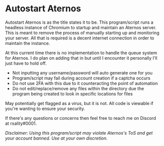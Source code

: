 # Autostart Aternos

Autostart Aternos is as the title states it to be. This program/script runs a headless instance of Chromium to startup and maintain an Aternos server. This is meant to remove the process of manually starting up and monitoring your server. All that is required is a decent internet connection in order to maintain the instance.

At this current time there is no implementation to handle the queue system for Aternos. I do plan on adding that in but until I encounter it personally I'll just have to hold off.

- Not inputting any username/password will auto generate one for you
- Program/script may fail during account creation if a captcha occurs
- Do not use 2FA with this due to it counteracting the point of automation
- Do not edit/replace/remove any files within the directory due the program being created to look in specific locations for files

May potentially get flagged as a virus, but it is not. All code is viewable if you're wanting to ensure your security.

If there's any questions or concerns then feel free to reach me on Discord at rxality#0001.

*Disclaimer: Using this program/script may violate Aternos's ToS and get your account banned. Use at your own discretion.*
